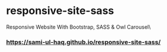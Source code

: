 # responsive-site-sass
Responsive Website With Bootstrap, SASS &amp; Owl Carousel\
### https://sami-ul-haq.github.io/responsive-site-sass/
